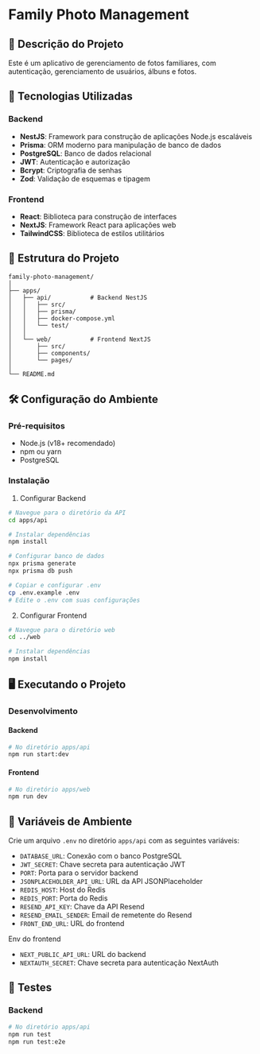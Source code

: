 # Family Photo Management

## 📝 Descrição do Projeto

Este é um aplicativo de gerenciamento de fotos familiares, com autenticação, gerenciamento de usuários, álbuns e fotos.

## 🚀 Tecnologias Utilizadas

### Backend
- **NestJS**: Framework para construção de aplicações Node.js escaláveis
- **Prisma**: ORM moderno para manipulação de banco de dados
- **PostgreSQL**: Banco de dados relacional
- **JWT**: Autenticação e autorização
- **Bcrypt**: Criptografia de senhas
- **Zod**: Validação de esquemas e tipagem

### Frontend
- **React**: Biblioteca para construção de interfaces
- **NextJS**: Framework React para aplicações web
- **TailwindCSS**: Biblioteca de estilos utilitários

## 📂 Estrutura do Projeto

```
family-photo-management/
│
├── apps/
│   ├── api/           # Backend NestJS
│   │   ├── src/
│   │   ├── prisma/
│   │   ├── docker-compose.yml
│   │   └── test/
│   │
│   └── web/           # Frontend NextJS
│       ├── src/
│       ├── components/
│       └── pages/
│
└── README.md
```

## 🛠️ Configuração do Ambiente

### Pré-requisitos
- Node.js (v18+ recomendado)
- npm ou yarn
- PostgreSQL

### Instalação

1. Configurar Backend
```bash
# Navegue para o diretório da API
cd apps/api

# Instalar dependências
npm install

# Configurar banco de dados
npx prisma generate
npx prisma db push

# Copiar e configurar .env
cp .env.example .env
# Edite o .env com suas configurações
```

2. Configurar Frontend
```bash
# Navegue para o diretório web
cd ../web

# Instalar dependências
npm install
```

## 🖥️ Executando o Projeto

### Desenvolvimento

#### Backend
```bash
# No diretório apps/api
npm run start:dev
```

#### Frontend
```bash
# No diretório apps/web
npm run dev
```

## 🔐 Variáveis de Ambiente

Crie um arquivo `.env` no diretório `apps/api` com as seguintes variáveis:
- `DATABASE_URL`: Conexão com o banco PostgreSQL
- `JWT_SECRET`: Chave secreta para autenticação JWT
- `PORT`: Porta para o servidor backend
- `JSONPLACEHOLDER_API_URL`: URL da API JSONPlaceholder
- `REDIS_HOST`: Host do Redis
- `REDIS_PORT`: Porta do Redis
- `RESEND_API_KEY`: Chave da API Resend
- `RESEND_EMAIL_SENDER`: Email de remetente do Resend
- `FRONT_END_URL`: URL do frontend

Env do frontend
- `NEXT_PUBLIC_API_URL`: URL do backend
- `NEXTAUTH_SECRET`: Chave secreta para autenticação NextAuth

## 🧪 Testes

### Backend
```bash
# No diretório apps/api
npm run test
npm run test:e2e
```
